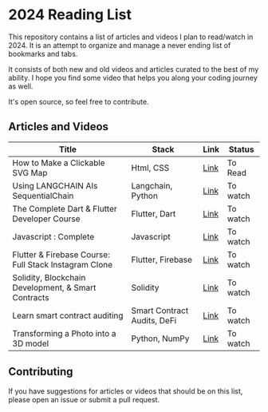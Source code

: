 # 2024 Reading List

This repository contains a list of articles and videos I plan to read/watch in 2024. It is an attempt to organize and manage a never ending list of bookmarks and tabs. 

It consists of both new and old videos and articles curated to the best of my ability. I hope you find some video that helps you along your coding journey as well.
 
It's open source, so feel free to contribute.


## Articles and Videos
| Title | Stack | Link | Status |
| ----- | ----- | ---- | ------ |
| How to Make a Clickable SVG Map | Html, CSS | [Link](https://www.freecodecamp.org/news/how-to-make-clickable-svg-map-html-css/) | To Read |
| Using LANGCHAIN AIs SequentialChain  | Langchain, Python | [Link](https://www.youtube.com/watch?v=VVSiI-FFrV0) | To watch |
| The Complete Dart & Flutter Developer Course  | Flutter, Dart | [Link](https://www.youtube.com/watch?v=CzRQ9mnmh44&t=2677s) | To watch |
| Javascript : Complete  | Javascript | [Link](https://www.youtube.com/watch?v=ER9SspLe4Hg&t=129s) | To watch |
| Flutter & Firebase Course: Full Stack Instagram Clone | Flutter, Firebase | [Link](https://www.youtube.com/watch?v=mEPm9w5QlJM&t=296s) | To watch |
| Solidity, Blockchain Development, & Smart Contracts  | Solidity | [Link](https://www.youtube.com/watch?v=umepbfKp5rI&t=21s) | To watch |
| Learn smart contract auditing | Smart Contract Audits, DeFi | [Link](https://www.youtube.com/watch?v=pUWmJ86X_do&t=432s) | To watch |
| Transforming a Photo into a 3D model | Python, NumPy| [Link](https://www.youtube.com/watch?v=1NS8TLwVKFc) | To watch |


## Contributing
If you have suggestions for articles or videos that should be on this list, please open an issue or submit a pull request.

